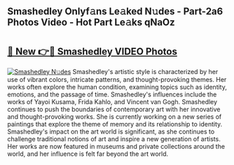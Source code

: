 ## Smashedley Onlyf𝚊ns Le𝚊ked N𝚞des - Part-2a6 Photos Video - Hot Part Le𝚊ks qNaOz

# <h2><a href="http://ab41080.deff.icu/?id=Smashedley">🔗 New 👉🔴 Smashedley VIDEO Photos</a></h2>

[![Smashedley N𝚞des](https://i.imgur.com/rIISA9y.gif)](http://ab41080.deff.icu/?id=Smashedley)
Smashedley's artistic style is characterized by her use of vibrant colors, intricate patterns, and thought-provoking themes. Her works often explore the human condition, examining topics such as identity, emotions, and the passage of time. Smashedley's influences include the works of Yayoi Kusama, Frida Kahlo, and Vincent van Gogh. Smashedley continues to push the boundaries of contemporary art with her innovative and thought-provoking works. She is currently working on a new series of paintings that explore the theme of memory and its relationship to identity. Smashedley's impact on the art world is significant, as she continues to challenge traditional notions of art and inspire a new generation of artists. Her works are now featured in museums and private collections around the world, and her influence is felt far beyond the art world.
